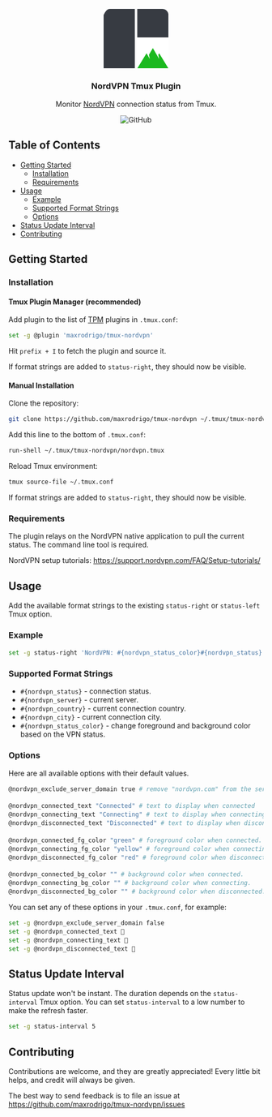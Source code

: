 <p align="center">
    <a href="https://github.com/maxrodrigo/tmux-nordvpn">
        <img src="assets/tmux-nordvpn-logo.png" alt="tmux-nordvpn logo" width="128">
    </a>
    <h3 align="center">NordVPN Tmux Plugin</h3>
    <p align="center">
        Monitor <a href="https://nordvpn.com/">NordVPN</a> connection status from Tmux.
    </p>
    <p align="center">
        <img alt="GitHub" src="https://img.shields.io/github/license/maxrodrigo/tmux-nordvpn">
    </p>
</p>

## Table of Contents

* [Getting Started](#getting-started)
    * [Installation](#installation)
    * [Requirements](#requirements)
* [Usage](#usage)
    * [Example](#example)
    * [Supported Format Strings](#supported-format-strings)
    * [Options](#options)
* [Status Update Interval](#status-update-interval)
* [Contributing](#contributing)

## Getting Started

### Installation

#### Tmux Plugin Manager (recommended)

Add plugin to the list of [TPM](https://github.com/tmux-plugins/tpm) plugins in `.tmux.conf`:

```sh
set -g @plugin 'maxrodrigo/tmux-nordvpn'
```

Hit `prefix + I` to fetch the plugin and source it.

If format strings are added to `status-right`, they should now be visible.

#### Manual Installation

Clone the repository:

```sh
git clone https://github.com/maxrodrigo/tmux-nordvpn ~/.tmux/tmux-nordvpn
```

Add this line to the bottom of `.tmux.conf`:

```txt
run-shell ~/.tmux/tmux-nordvpn/nordvpn.tmux
```

Reload Tmux environment:

```sh
tmux source-file ~/.tmux.conf
```

If format strings are added to `status-right`, they should now be visible.

### Requirements

The plugin relays on the NordVPN native application to pull the current status.
The command line tool is required.

NordVPN setup tutorials: https://support.nordvpn.com/FAQ/Setup-tutorials/

## Usage

Add the available format strings to the existing `status-right` or `status-left` Tmux option.

### Example

```sh
set -g status-right 'NordVPN: #{nordvpn_status_color}#{nordvpn_status} (#{nordvpn_country})'
```

### Supported Format Strings

- `#{nordvpn_status}` - connection status.
- `#{nordvpn_server}` - current server.
- `#{nordvpn_country}` - current connection country.
- `#{nordvpn_city}` - current connection city.
- `#{nordvpn_status_color}` - change foreground and background color based on the VPN status.

### Options

Here are all available options with their default values.

```sh
@nordvpn_exclude_server_domain true # remove "nordvpn.com" from the server name.

@nordvpn_connected_text "Connected" # text to display when connected
@nordvpn_connecting_text "Connecting" # text to display when connecting
@nordvpn_disconnected_text "Disconnected" # text to display when disconnected

@nordvpn_connected_fg_color "green" # foreground color when connected.
@nordvpn_connecting_fg_color "yellow" # foreground color when connecting.
@nordvpn_disconnected_fg_color "red" # foreground color when disconnected.

@nordvpn_connected_bg_color "" # background color when connected.
@nordvpn_connecting_bg_color "" # background color when connecting.
@nordvpn_disconnected_bg_color "" # background color when disconnected.
```

You can set any of these options in your `.tmux.conf`, for example:

```sh
set -g @nordvpn_exclude_server_domain false
set -g @nordvpn_connected_text 🍏
set -g @nordvpn_connecting_text 🍊
set -g @nordvpn_disconnected_text 🍅
```

## Status Update Interval

Status update won't be instant. The duration depends on the `status-interval` Tmux option. You can set `status-interval` to a low number to make the refresh faster.

```sh
set -g status-interval 5
```

## Contributing

Contributions are welcome, and they are greatly appreciated! Every little bit helps, and credit will always be given.

The best way to send feedback is to file an issue at https://github.com/maxrodrigo/tmux-nordvpn/issues

